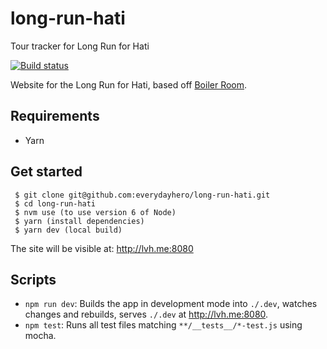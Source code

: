 # long-run-hati
Tour tracker for Long Run for Hati


[![Build status](https://badge.buildkite.com/93a03c81211265e0f33e244207c5e111f91c13a8547cb53e42.svg?style=square&branch=master)](https://buildkite.com/everyday-hero/long-run-hati)

Website for the Long Run for Hati, based off [Boiler Room](https://github.com/everydayhero/boiler-room).

## Requirements

- Yarn

## Get started

```
 $ git clone git@github.com:everydayhero/long-run-hati.git
 $ cd long-run-hati
 $ nvm use (to use version 6 of Node)
 $ yarn (install dependencies)
 $ yarn dev (local build)
```

The site will be visible at: http://lvh.me:8080

## Scripts

* `npm run dev`: Builds the app in development mode into `./.dev`, watches changes and rebuilds, serves `./.dev` at http://lvh.me:8080.
* `npm test`: Runs all test files matching `**/__tests__/*-test.js` using mocha.
